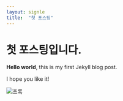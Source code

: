 ```yaml
---
layout: signle
title:  "첫 포스팅"
---
```


# 첫 포스팅입니다.

**Hello world**, this is my first Jekyll blog post.

I hope you like it!

![초록](C:\mori-blog\jinsookim97.github.io\images\2022-07-23-first\초록.jpg)

